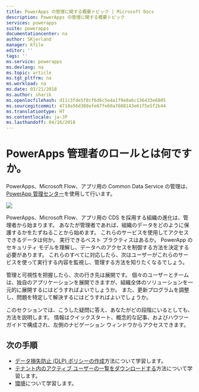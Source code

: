 ```yaml
---
title: PowerApps の管理に関する概要トピック | Microsoft Docs
description: PowerApps の管理に関する概要トピック
services: powerapps
suite: powerapps
documentationcenter: na
author: SKjerland
manager: kfile
editor: ''
tags: ''
ms.service: powerapps
ms.devlang: na
ms.topic: article
ms.tgt_pltfrm: na
ms.workload: na
ms.date: 03/21/2018
ms.author: sharik
ms.openlocfilehash: d11c3fde5f8cf6d6c5e4a1f9e8a6c136433e6805
ms.sourcegitcommit: 4710a56d308efe67fe60a7688143e61f5e5f2b44
ms.translationtype: HT
ms.contentlocale: ja-JP
ms.lasthandoff: 04/16/2018
---
```

# <a name="whats-the-role-of-a-powerapps-administrator"></a>PowerApps 管理者のロールとは何ですか。
PowerApps、Microsoft Flow、アプリ用の Common Data Service の管理は、[PowerApp 管理センター]([https://admin.powerapps.com)を使用して行います。

![](./media/index/admin-center.png)

PowerApps、Microsoft Flow、アプリ用の CDS を採用する組織の進化は、管理者から始まります。 あなたが管理者であれば、組織のデータをどのように保護するかをたずねることから始めます。 これらのサービスを使用してアクセスできるデータは何か。 実行できるベスト プラクティスはあるか。 PowerApp のセキュリティ モデルを理解し、データへのアクセスを制御する方法を決定する必要があります。 これらのすべてに対応したら、次はユーザーがこれらのサービスを使って実行する内容を監視し、管理する方法を知りたくなるでしょう。

管理と可視性を把握したら、次の行き先は展開です。 個々のユーザーとチームは、独自のアプリケーションを展開できますが、組織全体のソリューションを一元的に展開するにはどうすればよいでしょうか。 また、更新プログラムを調整し、問題を特定して解決するにはどうすればよいでしょうか。

このセクションでは、こうした疑問に答え、あなたがどの段階にいるとしても、方法を説明します。 情報はクイックスタート、概念的な記事、およびハウツー ガイドで構成され、左側のナビゲーション ウィンドウからアクセスできます。

## <a name="next-steps"></a>次の手順
* [データ損失防止 (DLP) ポリシーの作成](create-dlp-policy.md)方法について学習します。
* [テナント内のアクティブ ユーザーの一覧をダウンロードする](admin-view-user-licenses.md)方法について学習します。
* [環境](environments-overview.md)について学習します。
